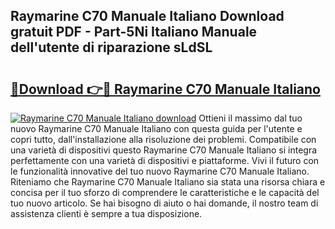 ## Raymarine C70 Manuale Italiano Download gratuit PDF - Part-5Ni Italiano Manuale dell'utente di riparazione sLdSL

# <h2><a href="http://dfgbrvx.blite.top/?on=Raymarine+C70+Manuale+Italiano">🔗Download 👉🔴 Raymarine C70 Manuale Italiano</a></h2>

[![Raymarine C70 Manuale Italiano download](https://i.imgur.com/lujVjoI.png)](http://dfgbrvx.blite.top/?on=Raymarine+C70+Manuale+Italiano)
Ottieni il massimo dal tuo nuovo Raymarine C70 Manuale Italiano con questa guida per l'utente e copri tutto, dall'installazione alla risoluzione dei problemi. Compatibile con una varietà di dispositivi questo Raymarine C70 Manuale Italiano si integra perfettamente con una varietà di dispositivi e piattaforme. Vivi il futuro con le funzionalità innovative del tuo nuovo Raymarine C70 Manuale Italiano. Riteniamo che Raymarine C70 Manuale Italiano sia stata una risorsa chiara e concisa per il tuo sforzo di comprendere le caratteristiche e le capacità del tuo nuovo articolo. Se hai bisogno di aiuto o hai domande, il nostro team di assistenza clienti è sempre a tua disposizione.
